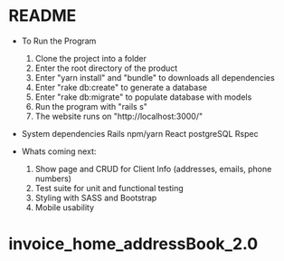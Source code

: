 # README


* To Run the Program
  1. Clone the project into a folder
  2. Enter the root directory of the product
  3. Enter "yarn install" and "bundle" to downloads all dependencies
  4. Enter "rake db:create" to generate a database
  5. Enter "rake db:migrate" to populate database with models
  6. Run the program with "rails s"
  7. The website runs on "http://localhost:3000/"

* System dependencies
  Rails
  npm/yarn
  React
  postgreSQL
  Rspec
 

* Whats coming next:
  1. Show page and CRUD for Client Info (addresses, emails, phone numbers)
  2. Test suite for unit and functional testing
  3. Styling with SASS and Bootstrap
  4. Mobile usability 

# invoice_home_addressBook_2.0
